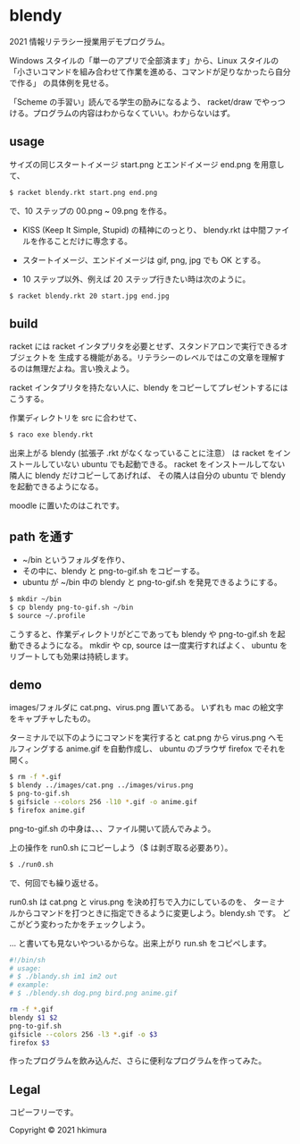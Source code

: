 # blendy

2021 情報リテラシー授業用デモプログラム。

Windows スタイルの「単一のアプリで全部済ます」から、Linux スタイルの
「小さいコマンドを組み合わせて作業を進める、コマンドが足りなかったら自分で作る」
の具体例を見せる。

「Scheme の手習い」読んでる学生の励みになるよう、
racket/draw でやっつける。プログラムの内容はわからなくていい。わからないはず。

## usage

サイズの同じスタートイメージ start.png とエンドイメージ end.png を用意して、

```sh
$ racket blendy.rkt start.png end.png
```
で、10 ステップの 00.png ~ 09.png を作る。

* KISS (Keep It Simple, Stupid) の精神にのっとり、
  blendy.rkt は中間ファイルを作ることだけに専念する。

* スタートイメージ、エンドイメージは gif, png, jpg でも OK とする。

* 10 ステップ以外、例えば 20 ステップ行きたい時は次のように。

```sh
$ racket blendy.rkt 20 start.jpg end.jpg
```

## build

racket には racket インタプリタを必要とせず、スタンドアロンで実行できるオブジェクトを
生成する機能がある。リテラシーのレベルではこの文章を理解するのは無理だよね。言い換えよう。

racket インタプリタを持たない人に、blendy をコピーしてプレゼントするにはこうする。

作業ディレクトリを src に合わせて、

```sh
$ raco exe blendy.rkt
```

出来上がる blendy (拡張子 .rkt がなくなっていることに注意）
は racket をインストールしていない ubuntu でも起動できる。
racket をインストールしてない隣人に blendy だけコピーしてあげれば、
その隣人は自分の ubuntu で blendy を起動できるようになる。

moodle に置いたのはこれです。

## path を通す

* ~/bin というフォルダを作り、
* その中に、blendy と png-to-gif.sh をコピーする。
* ubuntu が ~/bin 中の blendy と png-to-gif.sh を発見できるようにする。

```sh
$ mkdir ~/bin
$ cp blendy png-to-gif.sh ~/bin
$ source ~/.profile
```

こうすると、作業ディレクトリがどこであっても
blendy や png-to-gif.sh を起動できるようになる。
mkdir や cp, source は一度実行すればよく、
ubuntu をリブートしても効果は持続します。

## demo

images/フォルダに cat.png、virus.png 置いてある。
いずれも mac の絵文字をキャプチャしたもの。

ターミナルで以下のようにコマンドを実行すると
cat.png から virus.png へモルフィングする anime.gif を自動作成し、
ubuntu のブラウザ firefox でそれを開く。

```sh
$ rm -f *.gif
$ blendy ../images/cat.png ../images/virus.png
$ png-to-gif.sh
$ gifsicle --colors 256 -l10 *.gif -o anime.gif
$ firefox anime.gif
```
png-to-gif.sh の中身は、、、ファイル開いて読んでみよう。

上の操作を run0.sh にコピーしよう（$ は剥ぎ取る必要あり）。

```sh
$ ./run0.sh
```

で、何回でも繰り返せる。

run0.sh は cat.png と virus.png を決め打ちで入力にしているのを、
ターミナルからコマンドを打つときに指定できるように変更しよう。blendy.sh です。
どこがどう変わったかをチェックしよう。

... と書いても見ないやついるからな。出来上がり run.sh をコピペします。

```sh
#!/bin/sh
# usage:
# $ ./blandy.sh im1 im2 out
# example:
# $ ./blendy.sh dog.png bird.png anime.gif

rm -f *.gif
blendy $1 $2
png-to-gif.sh
gifsicle --colors 256 -l3 *.gif -o $3
firefox $3
```

作ったプログラムを飲み込んだ、さらに便利なプログラムを作ってみた。

## Legal

コピーフリーです。

Copyright © 2021 hkimura
